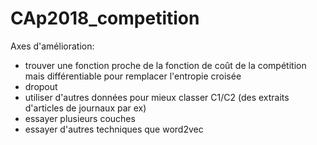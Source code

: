 # CAp2018_competition

Axes d'amélioration:
- trouver une fonction proche de la fonction de coût de la compétition mais différentiable pour remplacer l'entropie croisée
- dropout
- utiliser d'autres données pour mieux classer C1/C2 (des extraits d'articles de journaux par ex)
- essayer plusieurs couches
- essayer d'autres techniques que word2vec

